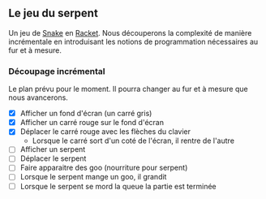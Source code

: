 ## Le jeu du serpent

Un jeu de [Snake](http://en.wikipedia.org/wiki/Snake_%28video_game%29) en [Racket](http://racket-lang.org/). Nous découperons la complexité de manière incrémentale en introduisant les notions de programmation nécessaires au fur et à mesure.

### Découpage incrémental

Le plan prévu pour le moment. Il pourra changer au fur et à mesure que nous avancerons.

- [X] Afficher un fond d'écran (un carré gris)
- [X] Afficher un carré rouge sur le fond d'écran
- [X] Déplacer le carré rouge avec les flèches du clavier
  - Lorsque le carré sort d'un coté de l'écran, il rentre de l'autre
- [ ] Afficher un serpent
- [ ] Déplacer le serpent
- [ ] Faire apparaitre des goo (nourriture pour serpent)
- [ ] Lorsque le serpent mange un goo, il grandit
- [ ] Lorsque le serpent se mord la queue la partie est terminée
